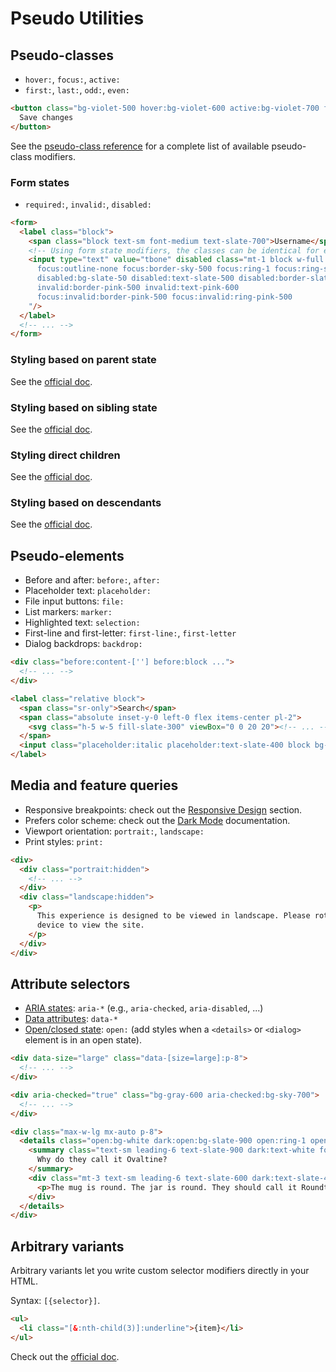 # Pseudo Utilities

## Pseudo-classes

- `hover:`, `focus:`, `active:`
- `first:`, `last:`, `odd:`, `even:`

```html
<button class="bg-violet-500 hover:bg-violet-600 active:bg-violet-700 focus:outline-none focus:ring focus:ring-violet-300 ...">
  Save changes
</button>
```

See the [pseudo-class reference](https://tailwindcss.com/docs/hover-focus-and-other-states#pseudo-class-reference) for a complete list of available pseudo-class modifiers.


### Form states

- `required:`, `invalid:`, `disabled:`

```html
<form>
  <label class="block">
    <span class="block text-sm font-medium text-slate-700">Username</span>
    <!-- Using form state modifiers, the classes can be identical for every input -->
    <input type="text" value="tbone" disabled class="mt-1 block w-full px-3 py-2 bg-white border border-slate-300 rounded-md text-sm shadow-sm placeholder-slate-400
      focus:outline-none focus:border-sky-500 focus:ring-1 focus:ring-sky-500
      disabled:bg-slate-50 disabled:text-slate-500 disabled:border-slate-200 disabled:shadow-none
      invalid:border-pink-500 invalid:text-pink-600
      focus:invalid:border-pink-500 focus:invalid:ring-pink-500
    "/>
  </label>
  <!-- ... -->
</form>
```


### Styling based on parent state

See the [official doc](https://tailwindcss.com/docs/hover-focus-and-other-states#styling-based-on-parent-state).

### Styling based on sibling state

See the [official doc](https://tailwindcss.com/docs/hover-focus-and-other-states#styling-based-on-sibling-state).

### Styling direct children

See the [official doc](https://tailwindcss.com/docs/hover-focus-and-other-states#styling-direct-children).

### Styling based on descendants

See the [official doc](https://tailwindcss.com/docs/hover-focus-and-other-states#styling-based-on-descendants).


## Pseudo-elements

- Before and after: `before:`, `after:`
- Placeholder text: `placeholder:`
- File input buttons: `file:`
- List markers: `marker:`
- Highlighted text: `selection:`
- First-line and first-letter: `first-line:`, `first-letter`
- Dialog backdrops: `backdrop:`

```html
<div class="before:content-[''] before:block ...">
  <!-- ... -->
</div>
```

```html
<label class="relative block">
  <span class="sr-only">Search</span>
  <span class="absolute inset-y-0 left-0 flex items-center pl-2">
    <svg class="h-5 w-5 fill-slate-300" viewBox="0 0 20 20"><!-- ... --></svg>
  </span>
  <input class="placeholder:italic placeholder:text-slate-400 block bg-white w-full border border-slate-300 rounded-md py-2 pl-9 pr-3 shadow-sm focus:outline-none focus:border-sky-500 focus:ring-sky-500 focus:ring-1 sm:text-sm" placeholder="Search for anything..." type="text" name="search"/>
</label>
```


## Media and feature queries

- Responsive breakpoints: check out the [Responsive Design](responsive.md) section.
- Prefers color scheme: check out the [Dark Mode](https://tailwindcss.com/docs/dark-mode) documentation.
- Viewport orientation: `portrait:`, `landscape:`
- Print styles: `print:`

```html
<div>
  <div class="portrait:hidden">
    <!-- ... -->
  </div>
  <div class="landscape:hidden">
    <p>
      This experience is designed to be viewed in landscape. Please rotate your
      device to view the site.
    </p>
  </div>
</div>
```


## Attribute selectors

- [ARIA states](https://tailwindcss.com/docs/hover-focus-and-other-states#aria-states): `aria-*` (e.g., `aria-checked`, `aria-disabled`, ...)
- [Data attributes](https://tailwindcss.com/docs/hover-focus-and-other-states#data-attributes): `data-*`
- [Open/closed state](https://tailwindcss.com/docs/hover-focus-and-other-states#open-closed-state): `open:` (add styles when a `<details>` or `<dialog>` element is in an open state).

```html
<div data-size="large" class="data-[size=large]:p-8">
  <!-- ... -->
</div>
```

```html
<div aria-checked="true" class="bg-gray-600 aria-checked:bg-sky-700">
  <!-- ... -->
</div>
```

```html
<div class="max-w-lg mx-auto p-8">
  <details class="open:bg-white dark:open:bg-slate-900 open:ring-1 open:ring-black/5 dark:open:ring-white/10 open:shadow-lg p-6 rounded-lg" open>
    <summary class="text-sm leading-6 text-slate-900 dark:text-white font-semibold select-none">
      Why do they call it Ovaltine?
    </summary>
    <div class="mt-3 text-sm leading-6 text-slate-600 dark:text-slate-400">
      <p>The mug is round. The jar is round. They should call it Roundtine.</p>
    </div>
  </details>
</div>
```


## Arbitrary variants

Arbitrary variants let you write custom selector modifiers directly in your HTML.

Syntax: `[{selector}]`.

```html
<ul>
  <li class="[&:nth-child(3)]:underline">{item}</li>
</ul>
```

Check out the [official doc](https://tailwindcss.com/docs/hover-focus-and-other-states#custom-modifiers).